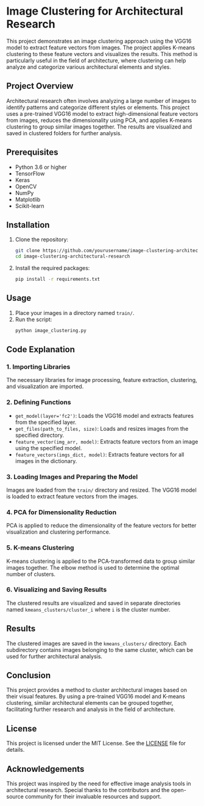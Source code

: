 # Image Clustering for Architectural Research

This project demonstrates an image clustering approach using the VGG16 model to extract feature vectors from images. The project applies K-means clustering to these feature vectors and visualizes the results. This method is particularly useful in the field of architecture, where clustering can help analyze and categorize various architectural elements and styles.

## Project Overview

Architectural research often involves analyzing a large number of images to identify patterns and categorize different styles or elements. This project uses a pre-trained VGG16 model to extract high-dimensional feature vectors from images, reduces the dimensionality using PCA, and applies K-means clustering to group similar images together. The results are visualized and saved in clustered folders for further analysis.

## Prerequisites

- Python 3.6 or higher
- TensorFlow
- Keras
- OpenCV
- NumPy
- Matplotlib
- Scikit-learn

## Installation

1. Clone the repository:
    ```bash
    git clone https://github.com/yourusername/image-clustering-architectural-research.git
    cd image-clustering-architectural-research
    ```

2. Install the required packages:
    ```bash
    pip install -r requirements.txt
    ```

## Usage

1. Place your images in a directory named `train/`.
2. Run the script:
    ```bash
    python image_clustering.py
    ```

## Code Explanation

### 1. Importing Libraries

The necessary libraries for image processing, feature extraction, clustering, and visualization are imported.

### 2. Defining Functions

- `get_model(layer='fc2')`: Loads the VGG16 model and extracts features from the specified layer.
- `get_files(path_to_files, size)`: Loads and resizes images from the specified directory.
- `feature_vector(img_arr, model)`: Extracts feature vectors from an image using the specified model.
- `feature_vectors(imgs_dict, model)`: Extracts feature vectors for all images in the dictionary.

### 3. Loading Images and Preparing the Model

Images are loaded from the `train/` directory and resized. The VGG16 model is loaded to extract feature vectors from the images.

### 4. PCA for Dimensionality Reduction

PCA is applied to reduce the dimensionality of the feature vectors for better visualization and clustering performance.

### 5. K-means Clustering

K-means clustering is applied to the PCA-transformed data to group similar images together. The elbow method is used to determine the optimal number of clusters.

### 6. Visualizing and Saving Results

The clustered results are visualized and saved in separate directories named `kmeans_clusters/cluster_i` where `i` is the cluster number.

## Results

The clustered images are saved in the `kmeans_clusters/` directory. Each subdirectory contains images belonging to the same cluster, which can be used for further architectural analysis.

## Conclusion

This project provides a method to cluster architectural images based on their visual features. By using a pre-trained VGG16 model and K-means clustering, similar architectural elements can be grouped together, facilitating further research and analysis in the field of architecture.

## License

This project is licensed under the MIT License. See the [LICENSE](LICENSE) file for details.

## Acknowledgements

This project was inspired by the need for effective image analysis tools in architectural research. Special thanks to the contributors and the open-source community for their invaluable resources and support.


